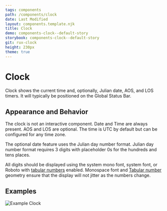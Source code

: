 ```yaml
---
tags: components
path: /components/clock
date: Last Modified
layout: components.template.njk
title: Clock
demo: components-clock--default-story
storybook: components-clock--default-story
git: rux-clock
height: 230px
theme: true
---
```


# Clock

Clock shows the current time and, optionally, Julian date, AOS, and LOS timers. It will typically be positioned on the Global Status Bar.

## Appearance and Behavior

The clock is not an interactive component. Date and Time are always present. AOS and LOS are optional. The time is UTC by default but can be configured for any time zone.

The optional date feature uses the Julian day number format. Julian day number format requires 3 digits with placeholder 0s for the hundreds and tens places.

All digits should be displayed using the system mono font, system font, or Roboto with [tabular numbers](https://developer.mozilla.org/en-US/docs/Web/CSS/font-variant-numeric) enabled. Monospace font and [Tabular number](https://www.fonts.com/content/learning/fontology/level-3/numbers/proportional-vs-tabular-figures) geometry ensure that the display will not jitter as the numbers change.

## Examples

![Example Clock](/img/components/clock-roboto-mono.png "Example Clock")
